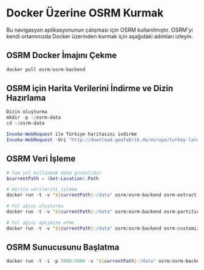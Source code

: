 # Docker Üzerine OSRM Kurmak 

Bu navigasyon aplikasyonunun çalışması için OSRM kullanılmıştır. OSRM'yi kendi ortamınızda Docker üzerinden kurmak için aşağıdaki adımları izleyin.

## OSRM Docker İmajını Çekme

``` powershell 
docker pull osrm/osrm-backend
``` 

## OSRM için Harita Verilerini İndirme ve Dizin Hazırlama

``` powershell
Dizin oluşturma
mkdir -p ~/osrm-data
cd ~/osrm-data

Invoke-WebRequest ile Türkiye haritasını indirme
Invoke-WebRequest -Uri "http://download.geofabrik.de/europe/turkey-latest.osm.pbf" -OutFile "turkey-latest.osm.pbf"
``` 

## OSRM Veri İşleme

``` powershell
# Tam yol kullanmak daha güvenlidir
$currentPath = (Get-Location).Path

# Harita verilerini işleme
docker run -t -v "${currentPath}:/data" osrm/osrm-backend osrm-extract -p /opt/car.lua /data/turkey-latest.osm.pbf

# Yol ağını oluşturma
docker run -t -v "${currentPath}:/data" osrm/osrm-backend osrm-partition /data/turkey-latest.osm.pbf

# Yol ağını optimize etme
docker run -t -v "${currentPath}:/data" osrm/osrm-backend osrm-customize /data/turkey-latest.osm.pbf
``` 

## OSRM Sunucusunu Başlatma 

``` powershell
docker run -t -i -p 5000:5000 -v "${currentPath}:/data" osrm/osrm-backend osrm-routed --algorithm mld /data/turkey-latest.osm.pbf
```